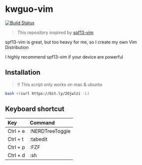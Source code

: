 # kwguo-vim

[![Build Status](https://travis-ci.com/shana0440/kwguo-vim.svg?branch=master)](https://travis-ci.com/shana0440/kwguo-vim)

> This repository inspired by [spf13-vim](https://github.com/spf13/spf13-vim)

spf13-vim is great, but too heavy for me, so I create my own Vim Distribution

I highly recommend spf13-vim if your device are powerful

## Installation

> !! This script only works on mac & ubuntu

```bash
bash <(curl https://bit.ly/2Ojwlzi -L)
```

## Keyboard shortcut

| Key      | Command         |
| :------- | :-------------- |
| Ctrl + e | :NERDTreeToggle |
| Ctrl + t | :tabedit        |
| Ctrl + p | :FZF            |
| Ctrl + d | :sh             |
